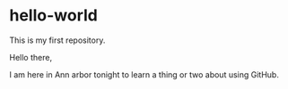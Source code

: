 # hello-world
This is my first repository.

Hello there,

I am here in Ann arbor tonight to learn a thing or two about using GitHub.
